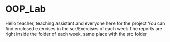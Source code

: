 # OOP_Lab

Hello teacher, teaching assistant and everyone here for the project
You can find enclosed exercises in the scr/Exercises of each week
The reports are right inside the folder of each week, same place with the src folder
